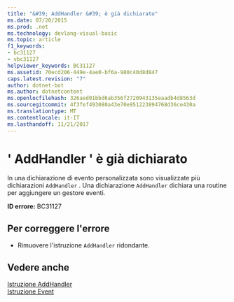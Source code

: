 ```yaml
---
title: "&#39; AddHandler &#39; è già dichiarato"
ms.date: 07/20/2015
ms.prod: .net
ms.technology: devlang-visual-basic
ms.topic: article
f1_keywords:
- bc31127
- vbc31127
helpviewer_keywords: BC31127
ms.assetid: 70ecd206-449e-4ae0-bf6a-980c40d8d847
caps.latest.revision: "7"
author: dotnet-bot
ms.author: dotnetcontent
ms.openlocfilehash: 326aed01bbd6ab356f2720943135eaadb4d8563d
ms.sourcegitcommit: 4f3fef493080a43e70e951223894768d36ce430a
ms.translationtype: MT
ms.contentlocale: it-IT
ms.lasthandoff: 11/21/2017
---
```

# <a name="39addhandler39-is-already-declared"></a>&#39; AddHandler &#39; è già dichiarato
In una dichiarazione di evento personalizzata sono visualizzate più dichiarazioni `AddHandler` . Una dichiarazione `AddHandler` dichiara una routine per aggiungere un gestore eventi.  
  
 **ID errore:** BC31127  
  
## <a name="to-correct-this-error"></a>Per correggere l'errore  
  
-   Rimuovere l'istruzione `AddHandler` ridondante.  
  
## <a name="see-also"></a>Vedere anche  
 [Istruzione AddHandler](../../visual-basic/language-reference/statements/addhandler-statement.md)  
 [Istruzione Event](../../visual-basic/language-reference/statements/event-statement.md)

